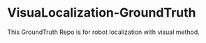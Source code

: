 # VisuaLocalization-GroundTruth
This GroundTruth Repo is for robot localization with visual method.
